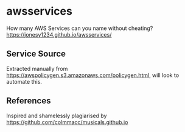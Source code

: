 # awsservices

How many AWS Services can you name without cheating? https://jonesy1234.github.io/awsservices/

## Service Source

Extracted manually from https://awspolicygen.s3.amazonaws.com/policygen.html, will look to automate this.

## References

Inspired and shamelessly plagiarised by https://github.com/colmmacc/musicals.github.io
